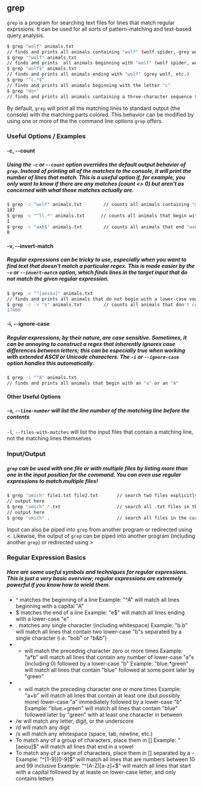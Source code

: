 ---
---

grep
-------

`grep` is a program for searching text files for lines that match regular exprssions. It can be used for all sorts of pattern-matching and text-based query analysis.

<!--more-->

~~~ bash
$ grep "wolf" animals.txt
// finds and prints all animals containing "wolf" (wolf spider, grey wolf, wolfhound, etc.)
$ grep "^wolf" animals.txt
// finds and prints  all animals beginning with "wolf" (wolf spider, wolfhound, etc.)
$ grep "wolf$" animals.txt
// finds and prints all animals ending with "wolf" (grey wolf, etc.)
$ grep "^c.*$"
// finds and prints all animals beginning with the letter "c"
$ grep "do+"
// finds and prints all animals containing a three-character sequence that begins with "do"
~~~

By default, `grep` will print all the matching lines to standard output (the console) with the matching parts colored. This behavior can be modified by using one or more of the the command line options `grep` offers.

### Useful Options / Examples

#### -c, -&#45;count

##### Using the `-c` or `--count` option overrides the default output behavior of `grep`. Instead of printing all of the matches to the console, it will print the number of lines that match. This is a useful option if, for example, you only want to know if there are any matches (count &lt;&gt; 0) but aren't as concerned with what those matches actually are.

~~~ bash
$ grep -c "wolf" animals.txt        // counts all animals containing "wolf"
187
$ grep -c "^ll.*" animals.txt      // counts all animals that begin with "ll"
1
$ grep -c "axb$" animals.txt        // counts all animals that end "axb"
0
~~~

#### -v, -&#45;invert-match

##### Regular expressions can be tricky to use, especially when you want to find text that doesn't match a particular regex. This is made easier by the `-v` or `--invert-match` option, which finds lines in the target input that do not match the given regular expression.

~~~ bash
$ grep -v "^[aeiou]" animals.txt
// finds and prints all animals that do not begin with a lower-case vowel
$ grep -c -v "s" animals.txt        // counts all animals that don't contain an "s"
17460
~~~

#### -i, -&#45;ignore-case

##### Regular expressions, by their nature, are case sensitive. Sometimes, it can be annoying to construct a regex that inherently ignores case differences between letters; this can be especially true when working with extended ASCII or Unicode characters. The `-i` or `--ignore-case` option handles this automatically.

~~~ bash
$ grep -i "^A" animals.txt
// finds and prints all animals that begin with an "a" or an "A"
~~~

#### Other Useful Options

##### `-n`, `--line-number` will list the line number of the matching line before the contents
`-l`, `--files-with-matches` will list the input files that contain a matching line, not the matching lines themselves

### Input/Output

##### `grep` can be used with one file or with multiple files by listing more than one in the input position for the command. You can even use regular expressions to match multiple files!

~~~ bash
$ grep "umich" file1.txt file2.txt       // search two files explicitly
// output here
$ grep "umich" *.txt			         // search all .txt files in the current directory
// output here
$ grep "umich" .                         // search all files in the current directory
~~~

Input can also be piped into `grep` from another program or redirected using &lt;. Likewise, the output of `grep` can be piped into another program (including another `grep`) or redirected using &gt;

### Regular Expression Basics

##### Here are some useful symbols and techniques for regular expressions. This is just a very basic overview; regular expressions are extremely powerful if you know how to wield them.
* ^ matches the beginning of a line
  Example: "^A" will match all lines beginning with a capital "A"
* $ matches the end of a line
  Example: "e$" will match all lines ending with a lower-case "e"
* . matches any single character (including whitespace)
  Example: "b.b" will match all lines that contain two lower-case "b"s separated by a single character (i.e. "bob" or "b&b")
* * will match the preceding character zero or more times
  Example: "a*b" will match all lines that contain any number of lower-case "a"s (including 0) followed by a lower-case "b"
  Example: "blue.*green" will match all lines that contain "blue" followed at some point later by "green"
* + will match the preceding character one or more times
  Example: "a+b" will match all lines that contain at least one (but possibly more) lower-case "a" immediately followed by a lower-case "b"
  Example: "blue.+green" will match all lines that contain "blue" followed later by "green" with at least one character in between
* /w will match any letter, digit, or the underscore
* /d will match any digit
* /s will match any whitespace (space, tab, newline, etc.)
* To match any of a group of characters, place them in []
  Example: "[aeiou]$" will match all lines that end in a vowel
* To match any of a range of characters, place them in [] separated by a -
  Example: "^[1-9][0-9]$" will match all lines that are numbers between 10 and 99 inclusive
  Example: "^[A-Z][a-z]+$" will match all lines that start with a capital followed by at leaste on lower-case letter, and only contains letters
